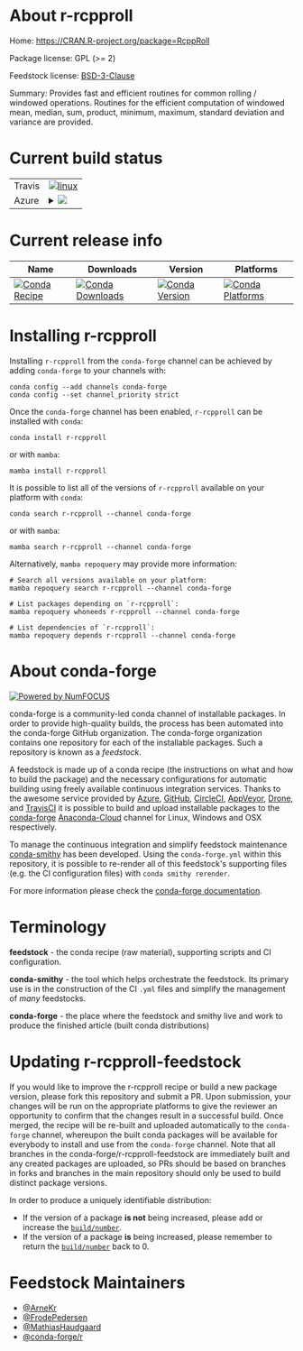 About r-rcpproll
================

Home: https://CRAN.R-project.org/package=RcppRoll

Package license: GPL (>= 2)

Feedstock license: [BSD-3-Clause](https://github.com/conda-forge/r-rcpproll-feedstock/blob/main/LICENSE.txt)

Summary: Provides fast and efficient routines for common rolling / windowed operations. Routines for the efficient computation of windowed mean, median, sum, product, minimum, maximum, standard deviation and variance are provided.

Current build status
====================


<table><tr>
    <td>Travis</td>
    <td>
      <a href="https://app.travis-ci.com/conda-forge/r-rcpproll-feedstock">
        <img alt="linux" src="https://img.shields.io/travis/com/conda-forge/r-rcpproll-feedstock/main.svg?label=Linux">
      </a>
    </td>
  </tr>
    
  <tr>
    <td>Azure</td>
    <td>
      <details>
        <summary>
          <a href="https://dev.azure.com/conda-forge/feedstock-builds/_build/latest?definitionId=1521&branchName=main">
            <img src="https://dev.azure.com/conda-forge/feedstock-builds/_apis/build/status/r-rcpproll-feedstock?branchName=main">
          </a>
        </summary>
        <table>
          <thead><tr><th>Variant</th><th>Status</th></tr></thead>
          <tbody><tr>
              <td>linux_64_r_base4.1</td>
              <td>
                <a href="https://dev.azure.com/conda-forge/feedstock-builds/_build/latest?definitionId=1521&branchName=main">
                  <img src="https://dev.azure.com/conda-forge/feedstock-builds/_apis/build/status/r-rcpproll-feedstock?branchName=main&jobName=linux&configuration=linux_64_r_base4.1" alt="variant">
                </a>
              </td>
            </tr><tr>
              <td>linux_64_r_base4.2</td>
              <td>
                <a href="https://dev.azure.com/conda-forge/feedstock-builds/_build/latest?definitionId=1521&branchName=main">
                  <img src="https://dev.azure.com/conda-forge/feedstock-builds/_apis/build/status/r-rcpproll-feedstock?branchName=main&jobName=linux&configuration=linux_64_r_base4.2" alt="variant">
                </a>
              </td>
            </tr><tr>
              <td>linux_aarch64_r_base4.1</td>
              <td>
                <a href="https://dev.azure.com/conda-forge/feedstock-builds/_build/latest?definitionId=1521&branchName=main">
                  <img src="https://dev.azure.com/conda-forge/feedstock-builds/_apis/build/status/r-rcpproll-feedstock?branchName=main&jobName=linux&configuration=linux_aarch64_r_base4.1" alt="variant">
                </a>
              </td>
            </tr><tr>
              <td>linux_aarch64_r_base4.2</td>
              <td>
                <a href="https://dev.azure.com/conda-forge/feedstock-builds/_build/latest?definitionId=1521&branchName=main">
                  <img src="https://dev.azure.com/conda-forge/feedstock-builds/_apis/build/status/r-rcpproll-feedstock?branchName=main&jobName=linux&configuration=linux_aarch64_r_base4.2" alt="variant">
                </a>
              </td>
            </tr><tr>
              <td>linux_ppc64le_r_base4.1</td>
              <td>
                <a href="https://dev.azure.com/conda-forge/feedstock-builds/_build/latest?definitionId=1521&branchName=main">
                  <img src="https://dev.azure.com/conda-forge/feedstock-builds/_apis/build/status/r-rcpproll-feedstock?branchName=main&jobName=linux&configuration=linux_ppc64le_r_base4.1" alt="variant">
                </a>
              </td>
            </tr><tr>
              <td>linux_ppc64le_r_base4.2</td>
              <td>
                <a href="https://dev.azure.com/conda-forge/feedstock-builds/_build/latest?definitionId=1521&branchName=main">
                  <img src="https://dev.azure.com/conda-forge/feedstock-builds/_apis/build/status/r-rcpproll-feedstock?branchName=main&jobName=linux&configuration=linux_ppc64le_r_base4.2" alt="variant">
                </a>
              </td>
            </tr><tr>
              <td>osx_64_r_base4.1</td>
              <td>
                <a href="https://dev.azure.com/conda-forge/feedstock-builds/_build/latest?definitionId=1521&branchName=main">
                  <img src="https://dev.azure.com/conda-forge/feedstock-builds/_apis/build/status/r-rcpproll-feedstock?branchName=main&jobName=osx&configuration=osx_64_r_base4.1" alt="variant">
                </a>
              </td>
            </tr><tr>
              <td>osx_64_r_base4.2</td>
              <td>
                <a href="https://dev.azure.com/conda-forge/feedstock-builds/_build/latest?definitionId=1521&branchName=main">
                  <img src="https://dev.azure.com/conda-forge/feedstock-builds/_apis/build/status/r-rcpproll-feedstock?branchName=main&jobName=osx&configuration=osx_64_r_base4.2" alt="variant">
                </a>
              </td>
            </tr><tr>
              <td>win_64</td>
              <td>
                <a href="https://dev.azure.com/conda-forge/feedstock-builds/_build/latest?definitionId=1521&branchName=main">
                  <img src="https://dev.azure.com/conda-forge/feedstock-builds/_apis/build/status/r-rcpproll-feedstock?branchName=main&jobName=win&configuration=win_64_" alt="variant">
                </a>
              </td>
            </tr>
          </tbody>
        </table>
      </details>
    </td>
  </tr>
</table>

Current release info
====================

| Name | Downloads | Version | Platforms |
| --- | --- | --- | --- |
| [![Conda Recipe](https://img.shields.io/badge/recipe-r--rcpproll-green.svg)](https://anaconda.org/conda-forge/r-rcpproll) | [![Conda Downloads](https://img.shields.io/conda/dn/conda-forge/r-rcpproll.svg)](https://anaconda.org/conda-forge/r-rcpproll) | [![Conda Version](https://img.shields.io/conda/vn/conda-forge/r-rcpproll.svg)](https://anaconda.org/conda-forge/r-rcpproll) | [![Conda Platforms](https://img.shields.io/conda/pn/conda-forge/r-rcpproll.svg)](https://anaconda.org/conda-forge/r-rcpproll) |

Installing r-rcpproll
=====================

Installing `r-rcpproll` from the `conda-forge` channel can be achieved by adding `conda-forge` to your channels with:

```
conda config --add channels conda-forge
conda config --set channel_priority strict
```

Once the `conda-forge` channel has been enabled, `r-rcpproll` can be installed with `conda`:

```
conda install r-rcpproll
```

or with `mamba`:

```
mamba install r-rcpproll
```

It is possible to list all of the versions of `r-rcpproll` available on your platform with `conda`:

```
conda search r-rcpproll --channel conda-forge
```

or with `mamba`:

```
mamba search r-rcpproll --channel conda-forge
```

Alternatively, `mamba repoquery` may provide more information:

```
# Search all versions available on your platform:
mamba repoquery search r-rcpproll --channel conda-forge

# List packages depending on `r-rcpproll`:
mamba repoquery whoneeds r-rcpproll --channel conda-forge

# List dependencies of `r-rcpproll`:
mamba repoquery depends r-rcpproll --channel conda-forge
```


About conda-forge
=================

[![Powered by
NumFOCUS](https://img.shields.io/badge/powered%20by-NumFOCUS-orange.svg?style=flat&colorA=E1523D&colorB=007D8A)](https://numfocus.org)

conda-forge is a community-led conda channel of installable packages.
In order to provide high-quality builds, the process has been automated into the
conda-forge GitHub organization. The conda-forge organization contains one repository
for each of the installable packages. Such a repository is known as a *feedstock*.

A feedstock is made up of a conda recipe (the instructions on what and how to build
the package) and the necessary configurations for automatic building using freely
available continuous integration services. Thanks to the awesome service provided by
[Azure](https://azure.microsoft.com/en-us/services/devops/), [GitHub](https://github.com/),
[CircleCI](https://circleci.com/), [AppVeyor](https://www.appveyor.com/),
[Drone](https://cloud.drone.io/welcome), and [TravisCI](https://travis-ci.com/)
it is possible to build and upload installable packages to the
[conda-forge](https://anaconda.org/conda-forge) [Anaconda-Cloud](https://anaconda.org/)
channel for Linux, Windows and OSX respectively.

To manage the continuous integration and simplify feedstock maintenance
[conda-smithy](https://github.com/conda-forge/conda-smithy) has been developed.
Using the ``conda-forge.yml`` within this repository, it is possible to re-render all of
this feedstock's supporting files (e.g. the CI configuration files) with ``conda smithy rerender``.

For more information please check the [conda-forge documentation](https://conda-forge.org/docs/).

Terminology
===========

**feedstock** - the conda recipe (raw material), supporting scripts and CI configuration.

**conda-smithy** - the tool which helps orchestrate the feedstock.
                   Its primary use is in the construction of the CI ``.yml`` files
                   and simplify the management of *many* feedstocks.

**conda-forge** - the place where the feedstock and smithy live and work to
                  produce the finished article (built conda distributions)


Updating r-rcpproll-feedstock
=============================

If you would like to improve the r-rcpproll recipe or build a new
package version, please fork this repository and submit a PR. Upon submission,
your changes will be run on the appropriate platforms to give the reviewer an
opportunity to confirm that the changes result in a successful build. Once
merged, the recipe will be re-built and uploaded automatically to the
`conda-forge` channel, whereupon the built conda packages will be available for
everybody to install and use from the `conda-forge` channel.
Note that all branches in the conda-forge/r-rcpproll-feedstock are
immediately built and any created packages are uploaded, so PRs should be based
on branches in forks and branches in the main repository should only be used to
build distinct package versions.

In order to produce a uniquely identifiable distribution:
 * If the version of a package **is not** being increased, please add or increase
   the [``build/number``](https://docs.conda.io/projects/conda-build/en/latest/resources/define-metadata.html#build-number-and-string).
 * If the version of a package **is** being increased, please remember to return
   the [``build/number``](https://docs.conda.io/projects/conda-build/en/latest/resources/define-metadata.html#build-number-and-string)
   back to 0.

Feedstock Maintainers
=====================

* [@ArneKr](https://github.com/ArneKr/)
* [@FrodePedersen](https://github.com/FrodePedersen/)
* [@MathiasHaudgaard](https://github.com/MathiasHaudgaard/)
* [@conda-forge/r](https://github.com/conda-forge/r/)

